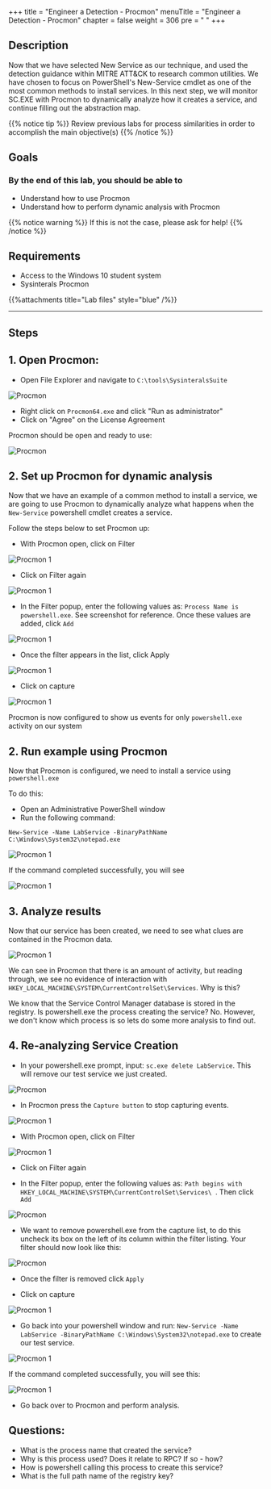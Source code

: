 +++
title = "Engineer a Detection - Procmon"
menuTitle = "Engineer a Detection - Procmon"
chapter = false
weight = 306
pre = "<i class='fab fa-leanpub'></i> "
+++

## Description

Now that we have selected New Service as our technique, and used the detection guidance within MITRE ATT&CK to research common utilities. We have chosen to focus on PowerShell's New-Service cmdlet as one of the most common methods to install services. In this next step, we will monitor SC.EXE with Procmon to dynamically analyze how it creates a service, and continue filling out the abstraction map.

{{% notice tip %}}
Review previous labs for process similarities in order to accomplish the main objective(s)
{{% /notice %}}

## Goals

### By the end of this lab, you should be able to

* Understand how to use Procmon
* Understand how to perform dynamic analysis with Procmon

{{% notice warning %}}
If this is not the case, please ask for help!
{{% /notice %}}

## Requirements

- Access to the Windows 10 student system
- Sysinterals Procmon

{{%attachments title="Lab files" style="blue" /%}}

---

## Steps

## 1. Open Procmon: 

* Open File Explorer and navigate to `C:\tools\SysinteralsSuite`

![Procmon](images/procmon_9.png?width=50pc)

* Right click on `Procmon64.exe` and click "Run as administrator"
* Click on "Agree" on the License Agreement

Procmon should be open and ready to use: 

![Procmon](images/procmon_10.png?width=50pc)

## 2. Set up Procmon for dynamic analysis

Now that we have an example of a common method to install a service, we are going to use Procmon to dynamically analyze what happens when the `New-Service` powershell cmdlet creates a service.

Follow the steps below to set Procmon up:

*  With Procmon open, click on Filter

![Procmon 1](images/procmon_1.png?width=50pc)

*  Click on Filter again

![Procmon 1](images/procmon_2.png?width=50pc)

*  In the Filter popup, enter the following values as: `Process Name is powershell.exe`. See screenshot for reference. Once these values are added, click `Add`

![Procmon 1](images/procmon_3.png?width=50pc)

*  Once the filter appears in the list, click Apply

![Procmon 1](images/procmon_4.png?width=50pc)

*  Click on capture

![Procmon 1](images/procmon_5.png?width=50pc)

Procmon is now configured to show us events for only `powershell.exe` activity on our system

## 2. Run example using Procmon

Now that Procmon is configured, we need to install a service using `powershell.exe`

To do this:

*  Open an Administrative PowerShell window
*  Run the following command:

`New-Service -Name LabService -BinaryPathName C:\Windows\System32\notepad.exe`

![Procmon 1](images/procmon_6.png?width=50pc)

If the command completed successfully, you will see 

![Procmon 1](images/procmon_7.png?width=50pc)

## 3. Analyze results

Now that our service has been created, we need to see what clues are contained in the Procmon data.

![Procmon 1](images/procmon_8.png?width=50pc)

We can see in Procmon that there is an amount of activity, but reading through, we see no evidence of interaction with `HKEY_LOCAL_MACHINE\SYSTEM\CurrentControlSet\Services`. Why is this? 

We know that the Service Control Manager database is stored in the registry. Is powershell.exe the process creating the service? No. However, we don't know which process is so lets do some more analysis to find out. 

## 4. Re-analyzing Service Creation

*  In your powershell.exe prompt, input: `sc.exe delete LabService`. This will remove our test service we just created. 

![Procmon](images/sc_delete.png)

*  In Procmon press the `Capture button` to stop capturing events. 

![Procmon 1](images/procmon_5.png?width=50pc)

*  With Procmon open, click on Filter

![Procmon 1](images/procmon_1.png?width=50pc)

*  Click on Filter again

*  In the Filter popup, enter the following values as: `Path begins with HKEY_LOCAL_MACHINE\SYSTEM\CurrentControlSet\Services\ `. Then click `Add`

![Procmon](images/registrykey.png)

*  We want to remove powershell.exe from the capture list, to do this uncheck its box on the left of its column within the filter listing. Your filter should now look like this: 

![Procmon](images/filter.png)

*  Once the filter is removed click `Apply`

*  Click on capture

![Procmon 1](images/procmon_5.png?width=50pc)

*  Go back into your powershell window and run: `New-Service -Name LabService -BinaryPathName C:\Windows\System32\notepad.exe` to create our test service.

![Procmon 1](images/procmon_6.png?width=50pc)

If the command completed successfully, you will see this: 

![Procmon 1](images/procmon_7.png?width=50pc)

*  Go back over to Procmon and perform analysis.

## Questions: 

- What is the process name that created the service? 
- Why is this process used? Does it relate to RPC? If so - how? 
- How is powershell calling this process to create this service? 
- What is the full path name of the registry key? 